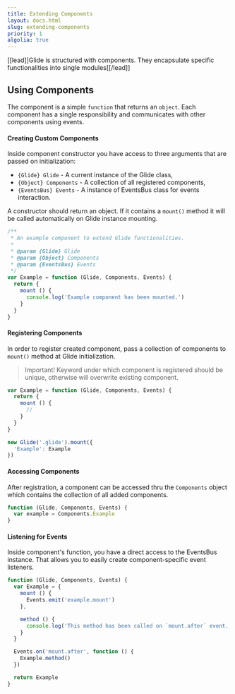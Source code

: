 ```yaml
---
title: Extending Components
layout: docs.html
slug: extending-components
priority: 1
algolia: true
---
```


[[lead]]Glide is structured with components. They encapsulate specific functionalities into single modules[[/lead]]

## Using Components

The component is a simple `function` that returns an `object`. Each component has a single responsibility and communicates with other components using events.

#### Creating Custom Components

Inside component constructor you have access to three arguments that are passed on initialization:
- `{Glide} Glide` - A current instance of the Glide class,
- `{Object} Components` - A collection of all registered components,
- `{EventsBus} Events` - A instance of EventsBus class for events interaction.

A constructor should return an object. If it contains a `mount()` method it will be called automatically on Glide instance mounting.

```js
/**
 * An example component to extend Glide functionalities.
 *
 * @param {Glide} Glide
 * @param {Object} Components
 * @param {EventsBus} Events
 */
var Example = function (Glide, Components, Events) {
  return {
    mount () {
      console.log('Example component has been mounted.')
    }
  }
}
```

#### Registering Components

In order to register created component, pass a collection of components to `mount()` method at Glide initialization.

> Important! Keyword under which component is registered should be unique, otherwise will overwrite existing component.

```js
var Example = function (Glide, Components, Events) {
  return {
    mount () {
      //
    }
  }
}

new Glide('.glide').mount({
  'Example': Example
})
```

#### Accessing Components

After registration, a component can be accessed thru the `Components` object which contains the collection of all added components.

```js
function (Glide, Components, Events) {
  var example = Components.Example
}
```

#### Listening for Events

Inside component's function, you have a direct access to the EventsBus instance. That allows you to easily create component-specific event listeners.

```js
function (Glide, Components, Events) {
  var Example = {
    mount () {
      Events.emit('example.mount')
    },

    method () {
      console.log('This method has been called on `mount.after` event.')
    }
  }

  Events.on('mount.after', function () {
    Example.method()
  })

  return Example
}
```